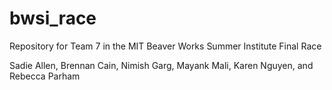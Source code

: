 # bwsi_race
Repository for Team 7 in the MIT Beaver Works Summer Institute Final Race

Sadie Allen, Brennan Cain, Nimish Garg, Mayank Mali, Karen Nguyen, and Rebecca Parham
